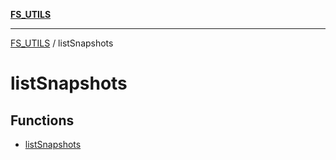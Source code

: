 [**FS_UTILS**](../README.md)

***

[FS_UTILS](../README.md) / listSnapshots

# listSnapshots

## Functions

- [listSnapshots](functions/listSnapshots.md)

